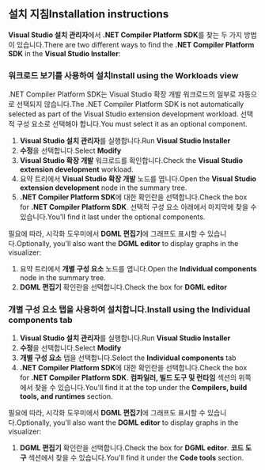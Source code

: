 ## <a name="installation-instructions"></a><span data-ttu-id="c8a38-101">설치 지침</span><span class="sxs-lookup"><span data-stu-id="c8a38-101">Installation instructions</span></span> 

<span data-ttu-id="c8a38-102">**Visual Studio 설치 관리자**에서 **.NET Compiler Platform SDK**를 찾는 두 가지 방법이 있습니다.</span><span class="sxs-lookup"><span data-stu-id="c8a38-102">There are two different ways to find the **.NET Compiler Platform SDK** in the **Visual Studio Installer**:</span></span>

### <a name="install-using-the-workloads-view"></a><span data-ttu-id="c8a38-103">워크로드 보기를 사용하여 설치</span><span class="sxs-lookup"><span data-stu-id="c8a38-103">Install using the Workloads view</span></span>

<span data-ttu-id="c8a38-104">.NET Compiler Platform SDK는 Visual Studio 확장 개발 워크로드의 일부로 자동으로 선택되지 않습니다.</span><span class="sxs-lookup"><span data-stu-id="c8a38-104">The .NET Compiler Platform SDK is not automatically selected as part of the Visual Studio extension development workload.</span></span> <span data-ttu-id="c8a38-105">선택적 구성 요소로 선택해야 합니다.</span><span class="sxs-lookup"><span data-stu-id="c8a38-105">You must select it as an optional component.</span></span>

1. <span data-ttu-id="c8a38-106">**Visual Studio 설치 관리자**를 실행합니다.</span><span class="sxs-lookup"><span data-stu-id="c8a38-106">Run **Visual Studio Installer**</span></span> 
1. <span data-ttu-id="c8a38-107">**수정**을 선택합니다.</span><span class="sxs-lookup"><span data-stu-id="c8a38-107">Select **Modify**</span></span> 
1. <span data-ttu-id="c8a38-108">**Visual Studio 확장 개발** 워크로드를 확인합니다.</span><span class="sxs-lookup"><span data-stu-id="c8a38-108">Check the **Visual Studio extension development** workload.</span></span>
1. <span data-ttu-id="c8a38-109">요약 트리에서 **Visual Studio 확장 개발** 노드를 엽니다.</span><span class="sxs-lookup"><span data-stu-id="c8a38-109">Open the **Visual Studio extension development** node in the summary tree.</span></span>
1. <span data-ttu-id="c8a38-110">**.NET Compiler Platform SDK**에 대한 확인란을 선택합니다.</span><span class="sxs-lookup"><span data-stu-id="c8a38-110">Check the box for **.NET Compiler Platform SDK**.</span></span> <span data-ttu-id="c8a38-111">선택적 구성 요소 아래에서 마지막에 찾을 수 있습니다.</span><span class="sxs-lookup"><span data-stu-id="c8a38-111">You'll find it last under the optional components.</span></span>

<span data-ttu-id="c8a38-112">필요에 따라, 시각화 도우미에서 **DGML 편집기**에 그래프도 표시할 수 있습니다.</span><span class="sxs-lookup"><span data-stu-id="c8a38-112">Optionally, you'll also want the **DGML editor** to display graphs in the visualizer:</span></span>

1. <span data-ttu-id="c8a38-113">요약 트리에서 **개별 구성 요소** 노드를 엽니다.</span><span class="sxs-lookup"><span data-stu-id="c8a38-113">Open the **Individual components** node in the summary tree.</span></span>
1. <span data-ttu-id="c8a38-114">**DGML 편집기** 확인란을 선택합니다.</span><span class="sxs-lookup"><span data-stu-id="c8a38-114">Check the box for **DGML editor**</span></span>

### <a name="install-using-the-individual-components-tab"></a><span data-ttu-id="c8a38-115">개별 구성 요소 탭을 사용하여 설치합니다.</span><span class="sxs-lookup"><span data-stu-id="c8a38-115">Install using the Individual components tab</span></span>

1. <span data-ttu-id="c8a38-116">**Visual Studio 설치 관리자**를 실행합니다.</span><span class="sxs-lookup"><span data-stu-id="c8a38-116">Run **Visual Studio Installer**</span></span> 
1. <span data-ttu-id="c8a38-117">**수정**을 선택합니다.</span><span class="sxs-lookup"><span data-stu-id="c8a38-117">Select **Modify**</span></span> 
1. <span data-ttu-id="c8a38-118">**개별 구성 요소** 탭을 선택합니다.</span><span class="sxs-lookup"><span data-stu-id="c8a38-118">Select the **Individual components** tab</span></span> 
1. <span data-ttu-id="c8a38-119">**.NET Compiler Platform SDK**에 대한 확인란을 선택합니다.</span><span class="sxs-lookup"><span data-stu-id="c8a38-119">Check the box for **.NET Compiler Platform SDK**.</span></span> <span data-ttu-id="c8a38-120">**컴파일러, 빌드 도구 및 런타임** 섹션의 위쪽에서 찾을 수 있습니다.</span><span class="sxs-lookup"><span data-stu-id="c8a38-120">You'll find it at the top under the **Compilers, build tools, and runtimes** section.</span></span>

<span data-ttu-id="c8a38-121">필요에 따라, 시각화 도우미에서 **DGML 편집기**에 그래프도 표시할 수 있습니다.</span><span class="sxs-lookup"><span data-stu-id="c8a38-121">Optionally, you'll also want the **DGML editor** to display graphs in the visualizer:</span></span>

1. <span data-ttu-id="c8a38-122">**DGML 편집기** 확인란을 선택합니다.</span><span class="sxs-lookup"><span data-stu-id="c8a38-122">Check the box for **DGML editor**.</span></span> <span data-ttu-id="c8a38-123">**코드 도구** 섹션에서 찾을 수 있습니다.</span><span class="sxs-lookup"><span data-stu-id="c8a38-123">You'll find it under the **Code tools** section.</span></span>
